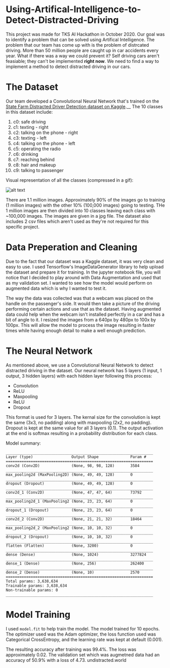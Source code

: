 # Using-Artifical-Intelligence-to-Detect-Distracted-Driving

This project was made for TKS AI Hackathon in October 2020. Our goal was to identify a problem that can be solved using Artifical Intelligence. The problem that our team has 
come up with is the problem of distrcated driving. More than 50 million people are caught up in car accidents every year. What if there was a way we could prevent it?
Self driving cars aren't feasiable; they can't be implemented **right now**. We need to find a way to implement a method to detect distracted driving in our cars.

# The Dataset

Our team developed a Convolutional Neural Network that's trained on the [State Farm Distracted Driver Detection dataset on Kaggle](https://www.kaggle.com/c/state-farm-distracted-driver-detection/data).__
The 10 classes in this dataset include:

1. c0: safe driving
2. c1: texting - right
3. c2: talking on the phone - right
4. c3: texting - left
5. c4: talking on the phone - left
6. c5: operating the radio
7. c6: drinking
8. c7: reaching behind
9. c8: hair and makeup
10. c9: talking to passenger

Visual representation of all the classes (compressed in a gif):

![alt text](https://storage.googleapis.com/kaggle-competitions/kaggle/5048/media/output_DEb8oT.gif)

There are 1.1 million images. Approximately 90% of the images go to training (1 million images) with the other 10% (100,000 images) going to testing. THe 1 million images are then
divided into 10 classes leaving each class with ~100,000 images. The images are given in a jpg file. The dataset also includes 2 csv files which aren't used as they're not required for this specific project.  

# Data Preperation and Cleaning

Due to the fact that our dataset was a Kaggle dataset, it was very clean and easy to use. I used Tensorflow's ImageDataGenerator library to help upload the dataset and prepare it for training. In the jupyter notebook file, you will notice that I decided to play around with Data Augmentation and used that as my validation set. I wanted to see how the model would perform on augmented data which is why I wanted to test it. 

The way the data was collected was that a webcam was placed on the handle on the passenger's side. It would then take a picture of the driving performing certain actions and use that as the dataset. Having augmented data could help when the webcam isn't installed perfectly in a car and has a bit of angle to it.
I resized the images from a 640px by 480px to 100x by 100px. This will allow the model to process the image resulting in faster times while having enough detail to make a well enough prediction. 

# The Neural Network

As mentioned above, we use a Convolutional Neural Network to detect distracted driving in the dataset. Our neural network has 5 layers (1 input, 1 output, 3 hidden layers) with each hidden layer following this process:

- Convolution
- ReLU
- Maxpooling
- ReLU
- Dropout

This format is used for 3 layers. The kernal size for the convolution is kept the same (3x3, no padding) along with maxpooling (2x2, no padding). Dropout is kept at the same value for all 3 layers (0.1). The output activation at the end is softmax resulting in a probability distribution for each class. 

Model summary:

```
_________________________________________________________________
Layer (type)                 Output Shape              Param #   
=================================================================
conv2d (Conv2D)              (None, 98, 98, 128)       3584      
_________________________________________________________________
max_pooling2d (MaxPooling2D) (None, 49, 49, 128)       0         
_________________________________________________________________
dropout (Dropout)            (None, 49, 49, 128)       0         
_________________________________________________________________
conv2d_1 (Conv2D)            (None, 47, 47, 64)        73792     
_________________________________________________________________
max_pooling2d_1 (MaxPooling2 (None, 23, 23, 64)        0         
_________________________________________________________________
dropout_1 (Dropout)          (None, 23, 23, 64)        0         
_________________________________________________________________
conv2d_2 (Conv2D)            (None, 21, 21, 32)        18464     
_________________________________________________________________
max_pooling2d_2 (MaxPooling2 (None, 10, 10, 32)        0         
_________________________________________________________________
dropout_2 (Dropout)          (None, 10, 10, 32)        0         
_________________________________________________________________
flatten (Flatten)            (None, 3200)              0         
_________________________________________________________________
dense (Dense)                (None, 1024)              3277824   
_________________________________________________________________
dense_1 (Dense)              (None, 256)               262400    
_________________________________________________________________
dense_2 (Dense)              (None, 10)                2570      
=================================================================
Total params: 3,638,634
Trainable params: 3,638,634
Non-trainable params: 0
_________________________________________________________________
```

# Model Training

I used `model.fit` to help train the model. The model trained for 10 epochs. The optimizer used was the Adam optimizer, the loss function used was Categorical CrossEntropy, and the learning rate was kept at default (0.001).

The resulting accuracy after training was 99.4%. The loss was approximately 0.02. The validation set which was augmetned data had an accuracy of 50.9% with a loss of 4.73.
undistracted.world
